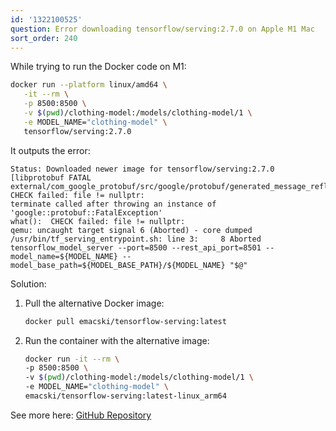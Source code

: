 ```yaml
---
id: '1322100525'
question: Error downloading tensorflow/serving:2.7.0 on Apple M1 Mac
sort_order: 240
---
```


While trying to run the Docker code on M1:

```bash
docker run --platform linux/amd64 \
   -it --rm \
   -p 8500:8500 \
   -v $(pwd)/clothing-model:/models/clothing-model/1 \
   -e MODEL_NAME="clothing-model" \
   tensorflow/serving:2.7.0
```

It outputs the error:

```
Status: Downloaded newer image for tensorflow/serving:2.7.0
[libprotobuf FATAL external/com_google_protobuf/src/google/protobuf/generated_message_reflection.cc:2345] CHECK failed: file != nullptr:
terminate called after throwing an instance of 'google::protobuf::FatalException'
what():  CHECK failed: file != nullptr:
qemu: uncaught target signal 6 (Aborted) - core dumped
/usr/bin/tf_serving_entrypoint.sh: line 3:     8 Aborted                 tensorflow_model_server --port=8500 --rest_api_port=8501 --model_name=${MODEL_NAME} --model_base_path=${MODEL_BASE_PATH}/${MODEL_NAME} "$@"
```

Solution:

1. Pull the alternative Docker image:
   
   ```bash
   docker pull emacski/tensorflow-serving:latest
   ```

2. Run the container with the alternative image:
   
   ```bash
   docker run -it --rm \
   -p 8500:8500 \
   -v $(pwd)/clothing-model:/models/clothing-model/1 \
   -e MODEL_NAME="clothing-model" \
   emacski/tensorflow-serving:latest-linux_arm64
   ```
   
See more here: [GitHub Repository](https://github.com/emacski/tensorflow-serving-arm)